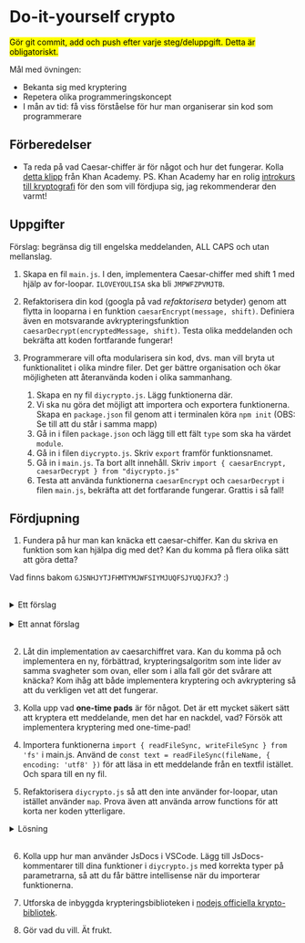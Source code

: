# Do-it-yourself crypto

<mark>Gör git commit, add och push efter varje steg/deluppgift. Detta är obligatoriskt.</mark>

Mål med övningen:
- Bekanta sig med kryptering
- Repetera olika programmeringskoncept
- I mån av tid: få viss förståelse för hur man organiserar sin kod som programmerare

## Förberedelser

- Ta reda på vad Caesar-chiffer är för något och hur det fungerar. Kolla [detta klipp](https://www.youtube.com/watch?v=sMOZf4GN3oc) från Khan Academy. PS. Khan Academy har en rolig [introkurs till kryptografi](https://www.khanacademy.org/computing/computer-science/cryptography/) för den som vill fördjupa sig, jag rekommenderar den varmt!

## Uppgifter

Förslag: begränsa dig till engelska meddelanden, ALL CAPS och utan mellanslag.

1. Skapa en fil `main.js`. I den, implementera Caesar-chiffer med shift 1 med hjälp av for-loopar.
`ILOVEYOULISA` ska bli `JMPWFZPVMJTB`.

2. Refaktorisera din kod (googla på vad *refaktorisera* betyder) genom att flytta in looparna i en funktion `caesarEncrypt(message, shift)`. Definiera även en motsvarande avkrypteringsfunktion `caesarDecrypt(encryptedMessage, shift)`. Testa olika meddelanden och bekräfta att koden fortfarande fungerar!

3. Programmerare vill ofta modularisera sin kod, dvs. man vill bryta ut funktionalitet i olika mindre filer. Det ger bättre organisation och ökar möjligheten att återanvända koden i olika sammanhang.
   1. Skapa en ny fil `diycrypto.js`. Lägg funktionerna där.
   2. Vi ska nu göra det möjligt att importera och exportera funktionerna. Skapa en `package.json` fil genom att i terminalen köra `npm init` (OBS: Se till att du står i samma mapp)
   3. Gå in i filen `package.json` och lägg till ett fält `type` som ska ha värdet `module`.
   4. Gå in i filen `diycrypto.js`. Skriv `export` framför funktionsnamet.
   5. Gå in i `main.js`. Ta bort allt innehåll. Skriv `import { caesarEncrypt, caesarDecrypt } from "diycrypto.js"`
   6. Testa att använda funktionerna `caesarEncrypt` och `caesarDecrypt` i filen `main.js`, bekräfta att det fortfarande fungerar. Grattis i så fall!

## Fördjupning

1. Fundera på hur man kan knäcka ett caesar-chiffer. Kan du skriva en funktion som kan hjälpa dig med det? Kan du komma på flera olika sätt att göra detta?

Vad finns bakom `GJSNHJYTJFHMTYMJWFSIYMJUQFSJYUQJFXJ`? :)

<br>
<details>
<summary>Ett förslag</summary>

Kolla färdigt på [klippet](https://www.youtube.com/watch?v=sMOZf4GN3oc). Svagheter tas upp i andra delen.

Skriv en funktion som klarar av att räkna ut de vanligaste tecknen i en text. Använd den på en stor engelsk artikel för att få fram lite statistik om vad som är vanligaste bokstäverna i engelska. Använd samma funktion för analysera det krypterade meddelandet som du inte vet lösningen på.
</details>


<br>
<details>
<summary>Ett annat förslag</summary>

Brute-forcea (googla på vad det betyder om du inte vet). Gör en loop som testar massor av nycklar (shifts). Skriv ut i en lista.
</details>
<br>

2. Låt din implementation av caesarchiffret vara. Kan du komma på och implementera en ny, förbättrad, krypteringsalgoritm som inte lider av samma svagheter som ovan, eller som i alla fall gör det svårare att knäcka? Kom ihåg att både implementera kryptering och avkryptering så att du verkligen vet att det fungerar.


3. Kolla upp vad **one-time pads** är för något. Det är ett mycket säkert sätt att kryptera ett meddelande, men det har en nackdel, vad? Försök att implementera kryptering med one-time-pad!

4. Importera funktionerna `import { readFileSync, writeFileSync } from 'fs'` i main.js. Använd de `const text = readFileSync(fileName, { encoding: 'utf8' })` för att läsa in ett meddelande från en textfil istället. Och spara till en ny fil.

5. Refaktorisera `diycrypto.js` så att den inte använder for-loopar, utan istället använder `map`. Prova även att använda arrow functions för att korta ner koden ytterligare.

<details>
<summary>Lösning</summary>

````javascript
export const caesarEncrypt = (msg, shift) => msg
    .split()
    .map(ch => ch.codePointAt(0))
    .map(x => x + shift)
    .map(x => String.fromCodePoint(x))
    .join('')
````
</details>

<br>

6. Kolla upp hur man använder JsDocs i VSCode. Lägg till JsDocs-kommentarer till dina funktioner i `diycrypto.js` med korrekta typer på parametrarna, så att du får bättre intellisense när du importerar funktionerna.

7. Utforska de inbyggda krypteringsbiblioteken i [nodejs officiella krypto-bibliotek](https://nodejs.org/docs/latest-v14.x/api/crypto.html).

8. Gör vad du vill. Ät frukt.

